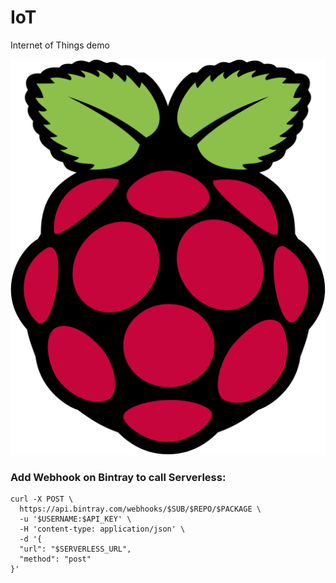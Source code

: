 # IoT
Internet of Things demo

![RaspberryPi](images/raspberry-pi-logo.png) 


### Add Webhook on Bintray to call Serverless:
```
curl -X POST \
  https://api.bintray.com/webhooks/$SUB/$REPO/$PACKAGE \
  -u '$USERNAME:$API_KEY' \
  -H 'content-type: application/json' \
  -d '{
  "url": "$SERVERLESS_URL",
  "method": "post"
}'
```